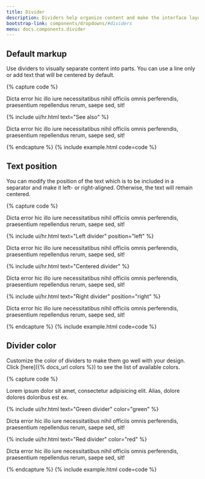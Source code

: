 ```yaml
---
title: Divider
description: Dividers help organize content and make the interface layout clear and uncluttered. Greater clarity adds up to better user experience and enhanced interaction with a website or app.  
bootstrap-link: components/dropdowns/#dividers
menu: docs.components.divider
---
```



## Default markup

Use dividers to visually separate content into parts. You can use a line only or add text that will be centered by default.   

{% capture code %}
<p>
  Dicta error hic illo iure necessitatibus nihil officiis omnis perferendis, praesentium repellendus rerum, saepe sed, sit!
</p>
{% include ui/hr.html text="See also" %}
<p>
  Dicta error hic illo iure necessitatibus nihil officiis omnis perferendis, praesentium repellendus rerum, saepe sed, sit!
</p>
{% endcapture %}
{% include example.html code=code %}


## Text position

You can modify the position of the text which is to be included in a separator and make it left- or right-aligned. Otherwise, the text will remain centered.

{% capture code %}
<p>
  Dicta error hic illo iure necessitatibus nihil officiis omnis perferendis, praesentium repellendus rerum, saepe sed, sit!
</p>
{% include ui/hr.html text="Left divider" position="left" %}
<p>
  Dicta error hic illo iure necessitatibus nihil officiis omnis perferendis, praesentium repellendus rerum, saepe sed, sit!
</p>
{% include ui/hr.html text="Centered divider"  %}
<p>
  Dicta error hic illo iure necessitatibus nihil officiis omnis perferendis, praesentium repellendus rerum, saepe sed, sit!
</p>
{% include ui/hr.html text="Right divider" position="right" %}
<p>
  Dicta error hic illo iure necessitatibus nihil officiis omnis perferendis, praesentium repellendus rerum, saepe sed, sit!
</p>
{% endcapture %}
{% include example.html code=code %}


## Divider color

Customize the color of dividers to make them go well with your design. Click [here]({% docs_url colors %}) to see the list of available colors.

{% capture code %}
<p>
  Lorem ipsum dolor sit amet, consectetur adipisicing elit. Alias, dolore dolores doloribus est ex.
</p>
{% include ui/hr.html text="Green divider" color="green" %}
<p>
   Dicta error hic illo iure necessitatibus nihil officiis omnis perferendis, praesentium repellendus rerum, saepe sed, sit!
</p>
{% include ui/hr.html text="Red divider" color="red" %}
<p>
   Dicta error hic illo iure necessitatibus nihil officiis omnis perferendis, praesentium repellendus rerum, saepe sed, sit!
</p>
{% endcapture %}
{% include example.html code=code %}
